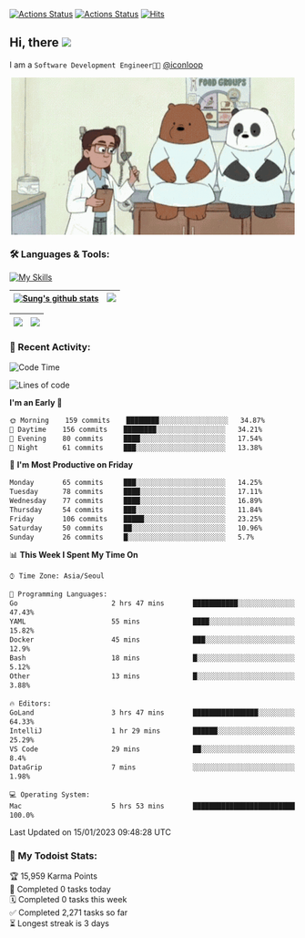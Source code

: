 
[![Actions Status](https://github.com/ddok2/ddok2/workflows/Todoist%20Readme/badge.svg)](https://github.com/ddok2/ddok2/actions)
[![Actions Status](https://github.com/ddok2/ddok2/workflows/wakatime-stats/badge.svg)](https://github.com/ddok2/ddok2/actions)
[![Hits](https://hits.seeyoufarm.com/api/count/incr/badge.svg?url=https%3A%2F%2Fgithub.com%2Fddok2&count_bg=%23FF9595&title_bg=%23555555&icon=github.svg&icon_color=%23FFFFFF&title=hits&edge_flat=false)](https://hits.seeyoufarm.com)

<!-- ![visitors](https://visitor-badge.laobi.icu/badge?page_id=ddok2.ddok2) -->
## Hi, there <img src="https://raw.githubusercontent.com/MartinHeinz/MartinHeinz/master/wave.gif" width="3%">

I am a `Software Development Engineer🧑‍💻` [@iconloop](https://github.com/iconloop)


<p align="center">
    <img align="center" alt="GIF" src="img/debugging.gif" />
</p>


### 🛠 Languages & Tools:

[![My Skills](https://skillicons.dev/icons?i=go,js,ts,py,express,react,svelte,jquery,pug,mongodb,mysql,redis,aws,docker,kubernetes)](https://skillicons.dev)


| <a href="https://github-readme-stats.vercel.app/api?username=ddok2&show_icons=true&include_all_commits=true&count_private=true&theme=buefy&hide_border=true"><img align="center" src="https://github-readme-stats.vercel.app/api?username=ddok2&show_icons=true&include_all_commits=true&count_private=true&theme=buefy&hide_border=true" alt="Sung's github stats" /></a> | <a href="https://github.com/ddok2"><img src="http://github-readme-streak-stats.herokuapp.com?user=ddok2&hide_border=true" /></a> |
| ------------- |------------- |


| <a href="https://github.com/ddok2"><img align="center" src="https://github-readme-stats.vercel.app/api/top-langs/?username=ddok2&theme=buefy&hide=html,css&hide_border=true" /></a> | <a href="https://github.com/ddok2"><img align="center" src="https://activity-graph.herokuapp.com/graph?username=ddok2&theme=github&hide_border=true" height="250" /></a> |
| ------------- |--------------------------------------------------------------------------------------------------------------------------------------------------------------------------|


<!-- <details open>
    <summary>📈 My GitHub Stats</summary>
    <p align="center">
        <a href="https://github.com/ddok2">
            <img align="center" src="https://github-readme-stats.vercel.app/api?username=ddok2&show_icons=true&include_all_commits=true&count_private=true&theme=buefy&hide_border=true" alt="Sung's github stats" />
        </a>
    </p>
</details>
<details>
    <summary>💬 Top Languages</summary>
    <p align="center"> 
        <a href="https://github.com/ddok2">
            <img align="center" src="https://github-readme-stats.vercel.app/api/top-langs/?username=ddok2&layout=compact&theme=buefy&hide=html,css&hide_border=true" />
        </a>
    </p>
</details> -->


### 🌈 Recent Activity:
<!--START_SECTION:waka-->
![Code Time](http://img.shields.io/badge/Code%20Time-1%2C903%20hrs%2033%20mins-blue)

![Lines of code](https://img.shields.io/badge/From%20Hello%20World%20I%27ve%20Written-732%20Thousand%20lines%20of%20code-blue)

**I'm an Early 🐤** 

```text
🌞 Morning    159 commits    ████████░░░░░░░░░░░░░░░░░   34.87% 
🌆 Daytime    156 commits    ████████░░░░░░░░░░░░░░░░░   34.21% 
🌃 Evening    80 commits     ████░░░░░░░░░░░░░░░░░░░░░   17.54% 
🌙 Night      61 commits     ███░░░░░░░░░░░░░░░░░░░░░░   13.38%

```
📅 **I'm Most Productive on Friday** 

```text
Monday       65 commits     ███░░░░░░░░░░░░░░░░░░░░░░   14.25% 
Tuesday      78 commits     ████░░░░░░░░░░░░░░░░░░░░░   17.11% 
Wednesday    77 commits     ████░░░░░░░░░░░░░░░░░░░░░   16.89% 
Thursday     54 commits     ███░░░░░░░░░░░░░░░░░░░░░░   11.84% 
Friday       106 commits    █████░░░░░░░░░░░░░░░░░░░░   23.25% 
Saturday     50 commits     ██░░░░░░░░░░░░░░░░░░░░░░░   10.96% 
Sunday       26 commits     █░░░░░░░░░░░░░░░░░░░░░░░░   5.7%

```


📊 **This Week I Spent My Time On** 

```text
⌚︎ Time Zone: Asia/Seoul

💬 Programming Languages: 
Go                       2 hrs 47 mins       ███████████░░░░░░░░░░░░░░   47.43% 
YAML                     55 mins             ████░░░░░░░░░░░░░░░░░░░░░   15.82% 
Docker                   45 mins             ███░░░░░░░░░░░░░░░░░░░░░░   12.9% 
Bash                     18 mins             █░░░░░░░░░░░░░░░░░░░░░░░░   5.12% 
Other                    13 mins             █░░░░░░░░░░░░░░░░░░░░░░░░   3.88%

🔥 Editors: 
GoLand                   3 hrs 47 mins       ████████████████░░░░░░░░░   64.33% 
IntelliJ                 1 hr 29 mins        ██████░░░░░░░░░░░░░░░░░░░   25.29% 
VS Code                  29 mins             ██░░░░░░░░░░░░░░░░░░░░░░░   8.4% 
DataGrip                 7 mins              ░░░░░░░░░░░░░░░░░░░░░░░░░   1.98%

💻 Operating System: 
Mac                      5 hrs 53 mins       █████████████████████████   100.0%

```


 Last Updated on 15/01/2023 09:48:28 UTC
<!--END_SECTION:waka-->

### 🚧 My Todoist Stats:
<!-- TODO-IST:START -->
🏆  15,959 Karma Points           
🌸  Completed 0 tasks today           
🗓  Completed 0 tasks this week           
✅  Completed 2,271 tasks so far           
⏳  Longest streak is 3 days
<!-- TODO-IST:END -->

